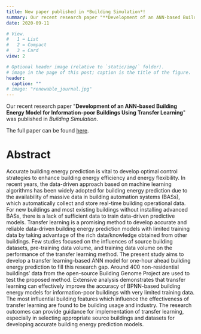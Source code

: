 ```yaml
---
title: New paper published in *Building Simulation*!
summary: Our recent research paper "**Development of an ANN-based Building Energy Model for Information-poor Buildings Using Transfer Learning**" was published in *Building Simulation*. 
date: 2020-09-11

# View.
#   1 = List
#   2 = Compact
#   3 = Card
view: 2

# Optional header image (relative to `static/img/` folder).
# image in the page of this post; caption is the title of the figure.
header:
  caption: ""   
# image: "renewable_journal.jpg"   
---
```




Our recent research paper "**Development of an ANN-based Building Energy Model for Information-poor Buildings Using Transfer Learning**" was published in *Building Simulation*.

The full paper can be found [here](https://link.springer.com/article/10.1007/s12273-020-0711-5).

# Abstract

Accurate building energy prediction is vital to develop optimal control strategies to enhance building energy efficiency and energy flexibility. In recent years, the data-driven approach based on machine learning algorithms has been widely adopted for building energy prediction due to the availability of massive data in building automation systems (BASs), which automatically collect and store real-time building operational data. For new buildings and most existing buildings without installing advanced BASs, there is a lack of sufficient data to train data-driven predictive models. Transfer learning is a promising method to develop accurate and reliable data-driven building energy prediction models with limited training data by taking advantage of the rich data/knowledge obtained from other buildings. Few studies focused on the influences of source building datasets, pre-training data volume, and training data volume on the performance of the transfer learning method. The present study aims to develop a transfer learning-based ANN model for one-hour ahead building energy prediction to fill this research gap. Around 400 non-residential buildings’ data from the open-source Building Genome Project are used to test the proposed method. Extensive analysis demonstrates that transfer learning can effectively improve the accuracy of BPNN-based building energy models for information-poor buildings with very limited training data. The most influential building features which influence the effectiveness of transfer learning are found to be building usage and industry. The research outcomes can provide guidance for implementation of transfer learning, especially in selecting appropriate source buildings and datasets for developing accurate building energy prediction models.
